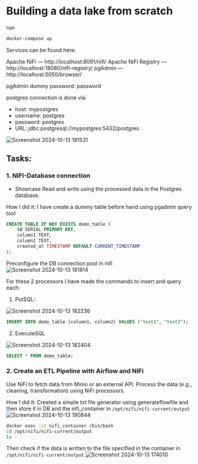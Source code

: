 # Building a data lake from scratch

run
```bash
docker-compose up
```
Services can be found here:

Apache NiFi — http://localhost:8091/nifi/
Apache NiFi Registry — http://localhost:18080/nifi-registry/
pgAdmin — http://localhost:5050/browser/

pgAdmin dummy password:
password

postgres connection is done via:

- host: mypostgres
- username: postgres
- password: postgres
- URL: jdbc:postgresql://mypostgres:5432/postgres

![Screenshot 2024-10-13 181531](https://github.com/user-attachments/assets/d9dd751d-8db5-46e3-83c8-34e1e9c766d9)


## Tasks:

### 1. NIFI-Database connection
- Showcase Read and write using the processed data in the Postgres database.

How I did it:
I have create a dummy table before hand using pgadmin query tool
```sql
CREATE TABLE IF NOT EXISTS demo_table (
    id SERIAL PRIMARY KEY,
    column1 TEXT,
    column2 TEXT,
    created_at TIMESTAMP DEFAULT CURRENT_TIMESTAMP
);
```

Preconfigure the DB connection pool in nifi
![Screenshot 2024-10-13 181814](https://github.com/user-attachments/assets/16f828fd-63fa-4108-b418-51e993ef433e)

For these 2 processors I have made the commands to insert and query each:
1. PutSQL:

![Screenshot 2024-10-13 182236](https://github.com/user-attachments/assets/a4294482-7613-4cf4-9cd8-ddc700aa0daf)

```sql
INSERT INTO demo_table (column1, column2) VALUES ("test1", "test2");
```
2. ExecuteSQL

![Screenshot 2024-10-13 182404](https://github.com/user-attachments/assets/3d6d2179-b803-45b2-bc87-142379b990fd)

```sql
SELECT * FROM demo_table;
```
### 2. Create an ETL Pipeline with Airflow and NiFi
Use NiFi to fetch data from Minio or an external API.
Process the data (e.g., cleaning, transformation) using NiFi processors.

How I did it:
Created a simple txt file generator using generateflowfile and then store it in DB and the nifi_container in `/opt/nifi/nifi-current/output`
![Screenshot 2024-10-13 190844](https://github.com/user-attachments/assets/bf364476-ec40-4644-bf5c-00eecafcadee)

```bash
docker exec -it nifi_container /bin/bash
cd /opt/nifi/nifi-current/output
ls
```

Then check if the data is written to the file specified in the container in `/opt/nifi/nifi-current/output`
![Screenshot 2024-10-13 174010](https://github.com/user-attachments/assets/4fa5a1db-3b8d-44dc-8ff7-09e96af4a389)


